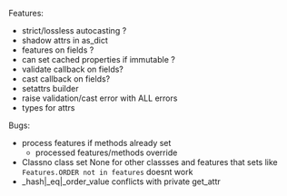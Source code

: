 Features:

- strict/lossless autocasting ?
- shadow attrs in as_dict
- features on fields ?
- can set cached properties if immutable ?
- validate callback on fields?
- cast callback on fields?
- setattrs builder
- raise validation/cast error with ALL errors
- types for attrs

Bugs:

- process features if methods already set
  - processed features/methods override
- Classno class set None for other classses and features that sets like `Features.ORDER not in features` doesnt work
- \_hash|\_eq|\_order_value conflicts with private get_attr
